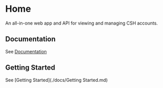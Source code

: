 # Home

An all-in-one web app and API for viewing and managing CSH accounts.

## Documentation

See [Documentation](./docs)

## Getting Started

See [Getting Started](./docs/Getting Started.md)

